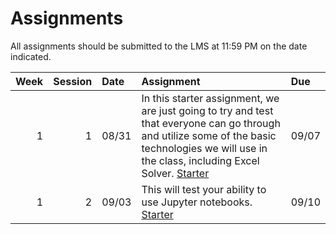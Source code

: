 Assignments
============================


All assignments should be submitted to the LMS at 11:59 PM on the date indicated.

|   Week |   Session | Date   | Assignment                                                                                                                                                                                                                                                                                                  | Due   |
|-------:|----------:|:-------|:------------------------------------------------------------------------------------------------------------------------------------------------------------------------------------------------------------------------------------------------------------------------------------------------------------|:------|
|      1 |         1 | 08/31  | In this starter assignment, we are just going to try and test that everyone can go through and utilize some of the basic technologies we will use in the class, including Excel Solver. [Starter](https://github.com/rpi-techfundamentals/ms-website-fall-2020/raw/master/files/assignments/01starter.xlsx) | 09/07 |
|      1 |         2 | 09/03  | This will test your ability to use Jupyter notebooks.  [Starter](../assignments/02starter)                                                                                                                                                                                                                  | 09/10 |
